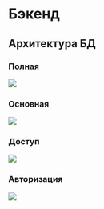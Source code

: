 # Бэкенд

## Архитектура БД

### Полная

![](https://lh3.googleusercontent.com/fife/AAWUweUyuXpl9rjzx2_0hSgSaxo2w64iMfA5jhunMbg1oE52bwHrFWApZssJC_KvrAobQrQPgLNdLRH75ydXguaFEruVyRUmEq-2WB0d3Kmuanf98eFMryNIzFWPAZXOiU1s7YzbjY3onyAoKPId4DhyWv6PgMK5duleH_3WwMaxzGrZ2fxqfql2vJgJBhzGgAkbthnbYMHk8pEl3E7q_vxKaEfP19SwVOPpWYckj-hPH5yHp50_iuI98rH0u-jW-bZMz4C_6dL59RViSCjEl6WFuIaLp9oeh8n3REQqOsf7TsipaDGI5A0n3Gf7zE0o6F2k3sInoqe-ixTe_VEmwjfHx73DhtraKRjvtzcoZuqfRagKmSWscx7sHZ-Rw_rCA4iaMLtGYJTxE8pQT7tjt6_7sxDXGatyvSwqF4qXdBNzohi97srrwF1C_E1wlaYiya7iktDA_1POxoHYVGcBEpj0ioG-huotIJvlWyJABIbwCvqznY7tLcudS9ysN2jrJot-rWhimUhxSa6V3T7L9ncU-6FAivDT-zc52164uC5CALqWZLF_DHdInZM_NTITBnXz2fIn7sPGLd_zsU4H5KIUJVSC-irUYpId2May4BMyWI1haQFaZ7OTW4jnhz17BEaXkJ1fCYPW1ZwsPJY6OE1S4pReiGEMFhziyaH3P7_X2fMfW94Sc2IqJCY1nWjzJXuHzr84UemhIAtDbosjvPnoSa0bJ13J5TsKVNSeeQ2r8OMYygDod_muIvRHVUDo_eoxfhXqiruf8hNDoOncHJk2wJXtPc1QnGOap20EAWiZBw94feuKyI4FGxfR3g)

### Основная

![](https://lh3.googleusercontent.com/fife/AAWUweWNCl6CYCa2GI18HyU2bVcNK346NNvMwpPBAkWemRbjAzO7PbR_OHUmoTapVwokVOVUPXh9I1PvElj8PlJ18jURyuXzThx2kG3GnMhZwWMvx2RAdxzaBrXDthWAYFq5V5R1U67fAYRLW3xyoqRNWhjvtMvpaiIRiDOUnGxWl2KVTrZPJ0n59NA0x2CQNhhbWn-9QBDJHrS2EZ-wDCK5_c9EclNEV5ENMVu9Nm4_7iHf61hFbpqXdgbeUx5p1W27VKHAOaiwwzaZmolP34YP_mwxug0vRIqocZK4fkZByDoA_Q_7SiircrK5Qt-HEi-ECsRsPUHWoEh-SmqHdAy7nYIo0xa7KezDLf6eAhPN77kylmwkHWm25MWA4MBV6hxwzH8NkPUl4xEQ4JfbxkdZhqzEgaeeDvW7dzvdo2DRa70OFWPh5clE9iv5n04Vt1KiuntF2KF8aMTXDfOldhRM5kylko428IvlkjAMPJ0pCi46bPM70xjVUQOYznZx0jsaGWf4pjAh3gJ0vqSjOeqP2tKcXWl5rrtqRqHC7qL0S_LrhekJBylLqc8Tux5nlLLN2jcW7qiZuaomRiLgfORLEwfmzx_z5BBBNCsbuzk-tOLJnuuFNvjf7hzhoFpau0vc4zeqsjg_0GqAcEaaiqQLT8YiI_6nTTrNbDHVhTaFulusDELj7ENL_JYVyoElXk-h-atZYdvx-NoTnq5josSc8dV-KX1pXx-cygjCTC3K9N52c5N3c-X69Y2jMGEGWBh5qVxEg2OvJAPWiLwWCIs8dHvL_Gpw6ZXZiK42xs7m0wy2eErM-vcIc8eFWA)

### Доступ

![](https://lh3.googleusercontent.com/fife/AAWUweVFiagKsW1RFf_Vun5S4JKL6S9OrjuarZ-0ucpzkYL_u8Yw4laKxzD6pppIsA7JsDSHnk_vB1uMzxknpJKC4Dj2Ki3UVI7-WpcyZYIjTWLYslxv5AsqxAWWwKS1OJWwZ0wTGGWcJ9a8jwUdL_dIMshXiSkvFNBzdEItWG1u68xpWwIO7a0aUhsm_SyMvccLdjBAXLpuAqZX_s-m0UpiSW1i6owy_htldfhMQhKuBbb2VKInYyfwyilgMLXnKmPFSUprJDDQSk9ByyHIq2C1TJTJGhCQiMvx37Ymkqsg_YzR-aT_36aMuDeIFLgypJznvHhAET3fJr2-xPOjnfsQv_ETzf8ct-4lrfLN8OqQP9ndWyp8Du1Y_0UdeaoYlavIP42hXjHA5NZvAAN_90xn0fQ-UpUA5vKcVNZE-a68lvmJ-xlrysD98o9KlehuZXY_JvuW-rCnYFSyNt6oUobXj4AWFRouVPYAHwxeiDY_ZAuSbyPyis5Df3Zj6OXjaPEpW2jb06z2YoAt-5qHKvc6dYKWLS6TC5QY0B-XmeDjbs7OQ_iB0LxDb453Ravc6Jhv-Etoa-F7b4MNrNV0nzFZa6WnlgCxXiiqKIs0xBWzHFHH5QdCa5fflpW7lUfBV8oHEaKcMJBqhfCI-3m5Ft0BsibXlNQGW5zZWUdW5GM_W92k5g-NxZOJbf1hC2Oa6wCn2OWbOFArxMHNpxcEYQ2D1cEd1jjuDjo3k4G7ZUL3hLpLFb08nJrcSKeiYpeO_Tin4EgbNXjl1w2rbikCBY5kjByxOVwIeOOJ6AQiqPR3ClJ7p37kZJArWJFGMg)

### Авторизация

![](https://lh3.googleusercontent.com/fife/AAWUweUeIQ4cqNql5-Fh9e7gtT6MSxbe0ESK9phlkkSxWu3SSETrfAPpsRjLPMNmrOVlVbpdmVSqAOhyL5YzV5jooB7ceBnctqm76wLDd3dvCtRakf7FId9KOJL4jx5D60W0_nqfqAWonVieR8O8I0l_lOCqpsMDzvSQ1EhC_JGn5qu-kt0Y9KTc84nUdpcZEhInfVw9v0RmYeKOomOFCI8Em2p8c9gmwPMe_p2jFPH5iSNulbdMKHm6hf96XGCJCvOPkV1iBbf0JRBB5AvD98fvbUADuvwZrrZEy_jimnOUf4ZL8VZPpahkJiAkrHFzBc-mqtTi927ghlPvZ8l3ad-sxMUtt5cOhjQM-3RoUyqB4dLRI1hqNLYMNY1p2PDgh83Tyicts0iIHgiccNS2URVjxyDMhi76pVrMAZQFrXPg-PiQLY0F6DyGSBCu3CYaGbu9UBOv3czq-S1-Fpbpb8SBh3zcR4C-D99kjHqlzdSxuN8AKK0Jp9eRnDgQSv1wscyXcCiOUpXsByGuSQ_rphEeJQwxvCYo7EFUBDiVlqOyJmcil1uP4cw6Nad6H4Erd5aXX08DCDyvpQ-grfjMvJYkKHE8egKwrC17lp3iYc081yyNjBeZRrNsTOlNxjlnWQSjOqaQQVlaFercu2Y7B-R8YwumjZVoTeJ2W9cy9pwgRQFOsc5Z73SRwXiMJSvyUmd0sWLGtBy7nq2WgVqhFwBspLTRF-V0ekYjecMjusRHcdgmbygZb7cmQVyP4Cz67s7K7MQCmJovx3nu7C2lMVCL4wLQrBa9RAvAeDVBJpE64B0g-QpI_hJqx_MhNg)

